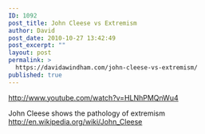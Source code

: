 ```yaml
---
ID: 1092
post_title: John Cleese vs Extremism
author: David
post_date: 2010-10-27 13:42:49
post_excerpt: ""
layout: post
permalink: >
  https://davidawindham.com/john-cleese-vs-extremism/
published: true
---
```

http://www.youtube.com/watch?v=HLNhPMQnWu4

John Cleese shows the pathology of extremism
<a href="http://en.wikipedia.org/wiki/John_Cleese">http://en.wikipedia.org/wiki/John_Cleese</a>